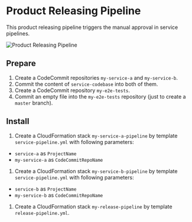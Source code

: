 # Product Releasing Pipeline

This product releasing pipeline triggers the manual approval in service pipelines.

![Product Releasing Pipeline](https://raw.githubusercontent.com/ttulka/aws-samples/master/releasing-pipeline/pipeline.png)

## Prepare
1. Create a CodeCommit repositories `my-service-a` and `my-service-b`.
1. Commit the content of `service-codebase` into both of them.
1. Create a CodeCommit repository `my-e2e-tests`.
1. Commit an empty file into the `my-e2e-tests` repository (just to create a `master` branch).  

## Install

1. Create a CloudFormation stack `my-service-a-pipeline` by template `service-pipeline.yml` with following parameters:
  - `service-a` as `ProjectName`
  - `my-service-a` as `CodeCommitRepoName`
1. Create a CloudFormation stack `my-service-b-pipeline` by template `service-pipeline.yml` with following parameters:
  - `service-b` as `ProjectName`
  - `my-service-b` as `CodeCommitRepoName`
1. Create a CloudFormation stack `my-release-pipeline` by template `release-pipeline.yml`.  